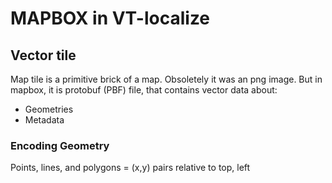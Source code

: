 # MAPBOX in VT-localize

## Vector tile

Map tile is a primitive brick of a map. Obsoletely it was an png image. But in mapbox, it is protobuf (PBF) file, that contains vector data about:

- Geometries
- Metadata

### Encoding Geometry

Points, lines, and polygons = (x,y) pairs relative to top, left
